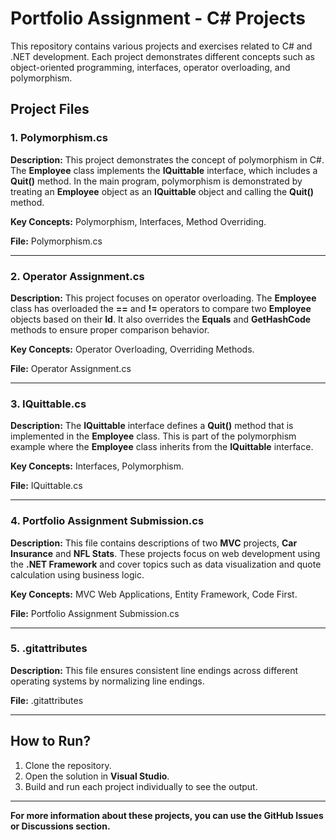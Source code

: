 # Portfolio Assignment - C# Projects

This repository contains various projects and exercises related to C# and .NET development. Each project demonstrates different concepts such as object-oriented programming, interfaces, operator overloading, and polymorphism.

## Project Files

### 1. Polymorphism.cs
**Description:**
This project demonstrates the concept of polymorphism in C#. The **Employee** class implements the **IQuittable** interface, which includes a **Quit()** method. In the main program, polymorphism is demonstrated by treating an **Employee** object as an **IQuittable** object and calling the **Quit()** method.

**Key Concepts:** Polymorphism, Interfaces, Method Overriding.

**File:** Polymorphism.cs

---

### 2. Operator Assignment.cs
**Description:**
This project focuses on operator overloading. The **Employee** class has overloaded the **==** and **!=** operators to compare two **Employee** objects based on their **Id**. It also overrides the **Equals** and **GetHashCode** methods to ensure proper comparison behavior.

**Key Concepts:** Operator Overloading, Overriding Methods.

**File:** Operator Assignment.cs

---

### 3. IQuittable.cs
**Description:**
The **IQuittable** interface defines a **Quit()** method that is implemented in the **Employee** class. This is part of the polymorphism example where the **Employee** class inherits from the **IQuittable** interface.

**Key Concepts:** Interfaces, Polymorphism.

**File:** IQuittable.cs

---

### 4. Portfolio Assignment Submission.cs
**Description:**
This file contains descriptions of two **MVC** projects, **Car Insurance** and **NFL Stats**. These projects focus on web development using the **.NET Framework** and cover topics such as data visualization and quote calculation using business logic.

**Key Concepts:** MVC Web Applications, Entity Framework, Code First.

**File:** Portfolio Assignment Submission.cs

---

### 5. .gitattributes
**Description:**
This file ensures consistent line endings across different operating systems by normalizing line endings.

**File:** .gitattributes

---

## How to Run?
1. Clone the repository.
2. Open the solution in **Visual Studio**.
3. Build and run each project individually to see the output.

---

**For more information about these projects, you can use the GitHub Issues or Discussions section.**


